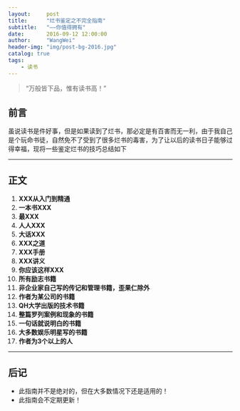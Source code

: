 ```yaml
---
layout:     post
title:      "烂书鉴定之不完全指南"
subtitle:   "——你值得拥有"
date:       2016-09-12 12:00:00
author:     "WangWei"
header-img: "img/post-bg-2016.jpg"
catalog: true
tags:
    - 读书
---
```


> “万般皆下品，惟有读书高！”


## 前言

虽说读书是件好事，但是如果读到了烂书，那必定是有百害而无一利，由于我自己是个玩命书徒，自然免不了受到了很多烂书的毒害，为了让以后的读书日子能够过得幸福，现将一些鉴定烂书的技巧总结如下

---

## 正文
1. **XXX从入门到精通**
2. **一本书XXX**
3. **最XXX**
4. **人人XXX**
5. **大话XXX**
6. **XXX之道**
7. **XXX手册**
8. **XXX讲义**
9. **你应该这样XXX**
10. **所有励志书籍**
11. **非企业家自己写的传记和管理书籍，歪果仁除外**
12. **作者为某公司的书籍**
13. **QH大学出版的技术书籍**
14. **整篇罗列案例和现象的书籍**
15. **一句话就说明白的书籍**
16. **大多数娱乐明星写的书籍**
17. **作者为3个以上的人**

---

## 后记
- 此指南并不是绝对的，但在大多数情况下还是适用的！
- 此指南会不定期更新！
